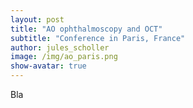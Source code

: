 ```yaml
---
layout: post
title: "AO ophthalmoscopy and OCT"
subtitle: "Conference in Paris, France"
author: jules_scholler
image: /img/ao_paris.png
show-avatar: true
---
```


Bla
